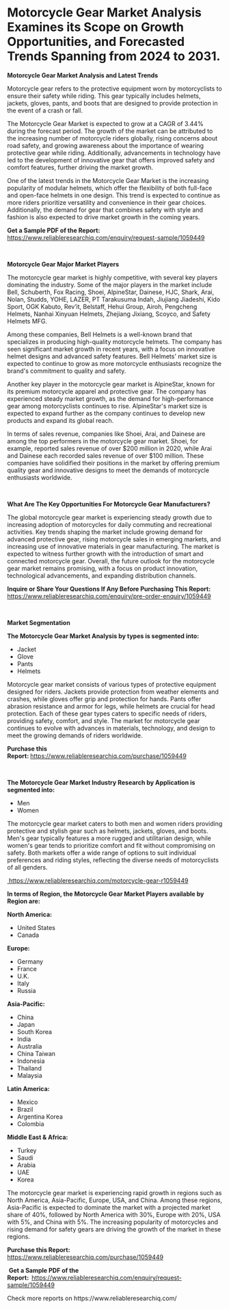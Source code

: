 <p><h1>Motorcycle Gear Market Analysis Examines its Scope on Growth Opportunities, and Forecasted Trends Spanning from 2024 to 2031.</h1></p><p><strong>Motorcycle Gear Market Analysis and Latest Trends</strong></p>
<p><p>Motorcycle gear refers to the protective equipment worn by motorcyclists to ensure their safety while riding. This gear typically includes helmets, jackets, gloves, pants, and boots that are designed to provide protection in the event of a crash or fall.</p><p>The Motorcycle Gear Market is expected to grow at a CAGR of 3.44% during the forecast period. The growth of the market can be attributed to the increasing number of motorcycle riders globally, rising concerns about road safety, and growing awareness about the importance of wearing protective gear while riding. Additionally, advancements in technology have led to the development of innovative gear that offers improved safety and comfort features, further driving the market growth.</p><p>One of the latest trends in the Motorcycle Gear Market is the increasing popularity of modular helmets, which offer the flexibility of both full-face and open-face helmets in one design. This trend is expected to continue as more riders prioritize versatility and convenience in their gear choices. Additionally, the demand for gear that combines safety with style and fashion is also expected to drive market growth in the coming years.</p></p>
<p><strong>Get a Sample PDF of the Report:&nbsp;</strong> <a href="https://www.reliableresearchiq.com/enquiry/request-sample/1059449">https://www.reliableresearchiq.com/enquiry/request-sample/1059449</a></p>
<p>&nbsp;</p>
<p><strong>Motorcycle Gear Major Market Players</strong></p>
<p><p>The motorcycle gear market is highly competitive, with several key players dominating the industry. Some of the major players in the market include Bell, Schuberth, Fox Racing, Shoei, AlpineStar, Dainese, HJC, Shark, Arai, Nolan, Studds, YOHE, LAZER, PT Tarakusuma Indah, Jiujiang Jiadeshi, Kido Sport, OGK Kabuto, Rev’it, Belstaff, Hehui Group, Airoh, Pengcheng Helmets, Nanhai Xinyuan Helmets, Zhejiang Jixiang, Scoyco, and Safety Helmets MFG.</p><p>Among these companies, Bell Helmets is a well-known brand that specializes in producing high-quality motorcycle helmets. The company has seen significant market growth in recent years, with a focus on innovative helmet designs and advanced safety features. Bell Helmets' market size is expected to continue to grow as more motorcycle enthusiasts recognize the brand's commitment to quality and safety.</p><p>Another key player in the motorcycle gear market is AlpineStar, known for its premium motorcycle apparel and protective gear. The company has experienced steady market growth, as the demand for high-performance gear among motorcyclists continues to rise. AlpineStar's market size is expected to expand further as the company continues to develop new products and expand its global reach.</p><p>In terms of sales revenue, companies like Shoei, Arai, and Dainese are among the top performers in the motorcycle gear market. Shoei, for example, reported sales revenue of over $200 million in 2020, while Arai and Dainese each recorded sales revenue of over $100 million. These companies have solidified their positions in the market by offering premium quality gear and innovative designs to meet the demands of motorcycle enthusiasts worldwide.</p></p>
<p>&nbsp;</p>
<p><strong>What Are The Key Opportunities For Motorcycle Gear Manufacturers?</strong></p>
<p><p>The global motorcycle gear market is experiencing steady growth due to increasing adoption of motorcycles for daily commuting and recreational activities. Key trends shaping the market include growing demand for advanced protective gear, rising motorcycle sales in emerging markets, and increasing use of innovative materials in gear manufacturing. The market is expected to witness further growth with the introduction of smart and connected motorcycle gear. Overall, the future outlook for the motorcycle gear market remains promising, with a focus on product innovation, technological advancements, and expanding distribution channels.</p></p>
<p><strong>Inquire or Share Your Questions If Any Before Purchasing This Report:</strong> <a href="https://www.reliableresearchiq.com/enquiry/pre-order-enquiry/1059449">https://www.reliableresearchiq.com/enquiry/pre-order-enquiry/1059449</a></p>
<p>&nbsp;</p>
<p><strong>Market Segmentation</strong></p>
<p><strong>The Motorcycle Gear Market Analysis by types is segmented into:</strong></p>
<p><ul><li>Jacket</li><li>Glove</li><li>Pants</li><li>Helmets</li></ul></p>
<p><p>Motorcycle gear market consists of various types of protective equipment designed for riders. Jackets provide protection from weather elements and crashes, while gloves offer grip and protection for hands. Pants offer abrasion resistance and armor for legs, while helmets are crucial for head protection. Each of these gear types caters to specific needs of riders, providing safety, comfort, and style. The market for motorcycle gear continues to evolve with advances in materials, technology, and design to meet the growing demands of riders worldwide.</p></p>
<p><strong>Purchase this Report:&nbsp;</strong><a href="https://www.reliableresearchiq.com/purchase/1059449">https://www.reliableresearchiq.com/purchase/1059449</a></p>
<p>&nbsp;</p>
<p><strong>The Motorcycle Gear Market Industry Research by Application is segmented into:</strong></p>
<p><ul><li>Men</li><li>Women</li></ul></p>
<p><p>The motorcycle gear market caters to both men and women riders providing protective and stylish gear such as helmets, jackets, gloves, and boots. Men's gear typically features a more rugged and utilitarian design, while women's gear tends to prioritize comfort and fit without compromising on safety. Both markets offer a wide range of options to suit individual preferences and riding styles, reflecting the diverse needs of motorcyclists of all genders.</p></p>
<p><a href="https://www.reliableresearchiq.com/motorcycle-gear-r1059449">&nbsp;https://www.reliableresearchiq.com/motorcycle-gear-r1059449</a></p>
<p><strong>In terms of Region, the Motorcycle Gear Market Players available by Region are:</strong></p>
<p>
    <p> <strong> North America: </strong>
        <ul>
            <li>United States</li>
            <li>Canada</li>
        </ul>
        </p> 
    <p> <strong> Europe: </strong>
        <ul>
            <li>Germany</li>
            <li>France</li>
            <li>U.K.</li>
            <li>Italy</li>
            <li>Russia</li>
        </ul>
        </p> 
    <p> <strong> Asia-Pacific: </strong>
        <ul>
            <li>China</li>
            <li>Japan</li>
            <li>South Korea</li>
            <li>India</li>
            <li>Australia</li>
            <li>China Taiwan</li>
            <li>Indonesia</li>
            <li>Thailand</li>
            <li>Malaysia</li>
        </ul>
        </p> 
    <p> <strong> Latin America: </strong>
        <ul>
            <li>Mexico</li>
            <li>Brazil</li>
            <li>Argentina Korea</li>
            <li>Colombia</li>
        </ul>
        </p> 
    <p> <strong> Middle East & Africa: </strong>
        <ul>
            <li>Turkey</li>
            <li>Saudi</li>
            <li>Arabia</li>
            <li>UAE</li>
            <li>Korea</li>
        </ul>
    </p>
    </p>
<p><p>The motorcycle gear market is experiencing rapid growth in regions such as North America, Asia-Pacific, Europe, USA, and China. Among these regions, Asia-Pacific is expected to dominate the market with a projected market share of 40%, followed by North America with 30%, Europe with 20%, USA with 5%, and China with 5%. The increasing popularity of motorcycles and rising demand for safety gears are driving the growth of the market in these regions.</p></p>
<p><strong>Purchase this Report: </strong><a href="https://www.reliableresearchiq.com/purchase/1059449">https://www.reliableresearchiq.com/purchase/1059449</a></p>
<p>&nbsp;<strong>Get a Sample PDF of the Report:&nbsp;&nbsp;</strong><a href="https://www.reliableresearchiq.com/enquiry/request-sample/1059449">https://www.reliableresearchiq.com/enquiry/request-sample/1059449</a></p>
<p><strong></strong></p>
<p>Check more reports on https://www.reliableresearchiq.com/</p>